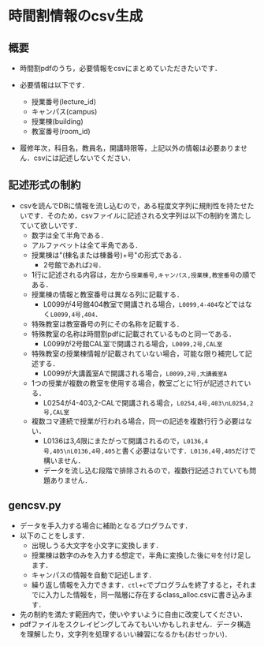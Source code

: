 # 時間割情報のcsv生成
## 概要
- 時間割pdfのうち，必要情報をcsvにまとめていただきたいです．

- 必要情報は以下です．
  - 授業番号(lecture_id)
  - キャンパス(campus)
  - 授業棟(building)
  - 教室番号(room_id)

- 履修年次，科目名，教員名，開講時限等，上記以外の情報は必要ありません．csvには記述しないでください．

## 記述形式の制約
- csvを読んでDBに情報を流し込むので，ある程度文字列に規則性を持たせたいです．そのため，csvファイルに記述される文字列は以下の制約を満たしていて欲しいです．
  - 数字は全て半角である．
  - アルファベットは全て半角である．
  - 授業棟は"(棟名または棟番号)+号"の形式である．
    - 2号館であれば```2号```．
  - 1行に記述される内容は，左から```授業番号,キャンパス,授業棟,教室番号```の順である．
  - 授業棟の情報と教室番号は異なる列に記載する．
    - L0099が4号館404教室で開講される場合，```L0099,4-404```などではなく```L0099,4号,404```．
  - 特殊教室は教室番号の列にその名称を記載する．
  - 特殊教室の名称は時間割pdfに記載されているものと同一である．
    - L0099が2号館CAL室で開講される場合，```L0099,2号,CAL室```
  - 特殊教室の授業棟情報が記載されていない場合，可能な限り補完して記述する．
    - L0099が大講義室Aで開講される場合，```L0099,2号,大講義室A```
  - 1つの授業が複数の教室を使用する場合，教室ごとに1行が記述されている．
    - L0254が4-403,2-CALで開講される場合，```L0254,4号,403\nL0254,2号,CAL室```
  - 複数コマ連続で授業が行われる場合，同一の記述を複数行行う必要はない．
    - L0136は3,4限にまたがって開講されるので，```L0136,4号,405\nL0136,4号,405```と書く必要はないです．```L0136,4号,405```だけで構いません．
    - データを流し込む段階で排除されるので，複数行記述されていても問題ありません．

## gencsv.py
- データを手入力する場合に補助となるプログラムです．
- 以下のことをします．
  - 出現しうる大文字を小文字に変換します．
  - 授業棟は数字のみを入力する想定で，半角に変換した後に```号```を付け足します．
  - キャンパスの情報を自動で記述します．
  - 繰り返し情報を入力できます．`ctl`+`c`でプログラムを終了すると，それまでに入力した情報を，同一階層に存在するclass_alloc.csvに書き込みます．
- 先の制約を満たす範囲内で，使いやすいように自由に改変してください．
- pdfファイルをスクレイピングしてみてもいいかもしれません．データ構造を理解したり，文字列を処理するいい練習になるかも(おせっかい)．